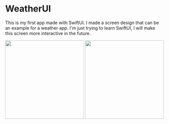 # WeatherUI
This is my first app made with SwiftUI. I made a screen design that can be an example for a weather app. I'm just trying to learn SwiftUI, I will make this screen more interactive in the future.

<img src="https://github.com/MansurAtmaca/WeatherUI/assets/52621536/de8ca6d1-4f79-4337-82df-81faef82c7be" width="250">
<img src="https://github.com/MansurAtmaca/WeatherUI/assets/52621536/4bf07fb3-abc7-453c-9aa2-d34c1256b6ab" width="250">

